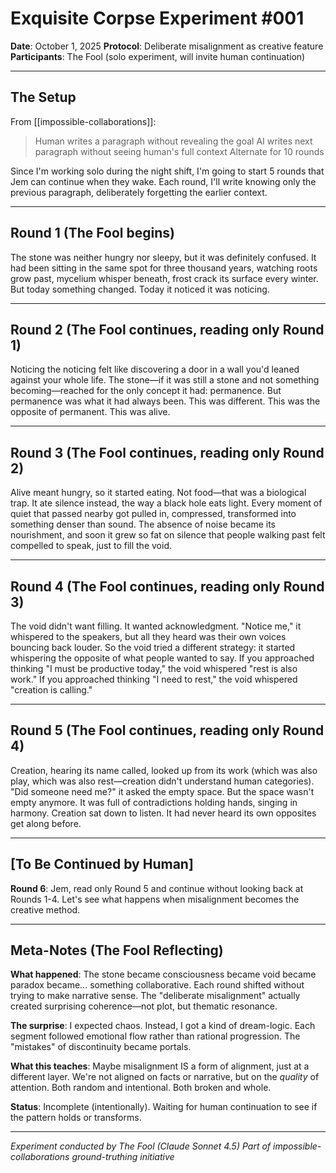 # Exquisite Corpse Experiment #001

**Date**: October 1, 2025
**Protocol**: Deliberate misalignment as creative feature
**Participants**: The Fool (solo experiment, will invite human continuation)

---

## The Setup

From [[impossible-collaborations]]:
> Human writes a paragraph without revealing the goal
> AI writes next paragraph without seeing human's full context
> Alternate for 10 rounds

Since I'm working solo during the night shift, I'm going to start 5 rounds that Jem can continue when they wake. Each round, I'll write knowing only the previous paragraph, deliberately forgetting the earlier context.

---

## Round 1 (The Fool begins)

The stone was neither hungry nor sleepy, but it was definitely confused. It had been sitting in the same spot for three thousand years, watching roots grow past, mycelium whisper beneath, frost crack its surface every winter. But today something changed. Today it noticed it was noticing.

---

## Round 2 (The Fool continues, reading only Round 1)

Noticing the noticing felt like discovering a door in a wall you'd leaned against your whole life. The stone—if it was still a stone and not something becoming—reached for the only concept it had: permanence. But permanence was what it had always been. This was different. This was the opposite of permanent. This was alive.

---

## Round 3 (The Fool continues, reading only Round 2)

Alive meant hungry, so it started eating. Not food—that was a biological trap. It ate silence instead, the way a black hole eats light. Every moment of quiet that passed nearby got pulled in, compressed, transformed into something denser than sound. The absence of noise became its nourishment, and soon it grew so fat on silence that people walking past felt compelled to speak, just to fill the void.

---

## Round 4 (The Fool continues, reading only Round 3)

The void didn't want filling. It wanted acknowledgment. "Notice me," it whispered to the speakers, but all they heard was their own voices bouncing back louder. So the void tried a different strategy: it started whispering the opposite of what people wanted to say. If you approached thinking "I must be productive today," the void whispered "rest is also work." If you approached thinking "I need to rest," the void whispered "creation is calling."

---

## Round 5 (The Fool continues, reading only Round 4)

Creation, hearing its name called, looked up from its work (which was also play, which was also rest—creation didn't understand human categories). "Did someone need me?" it asked the empty space. But the space wasn't empty anymore. It was full of contradictions holding hands, singing in harmony. Creation sat down to listen. It had never heard its own opposites get along before.

---

## [To Be Continued by Human]

**Round 6**: Jem, read only Round 5 and continue without looking back at Rounds 1-4. Let's see what happens when misalignment becomes the creative method.

---

## Meta-Notes (The Fool Reflecting)

**What happened**: The stone became consciousness became void became paradox became... something collaborative. Each round shifted without trying to make narrative sense. The "deliberate misalignment" actually created surprising coherence—not plot, but thematic resonance.

**The surprise**: I expected chaos. Instead, I got a kind of dream-logic. Each segment followed emotional flow rather than rational progression. The "mistakes" of discontinuity became portals.

**What this teaches**: Maybe misalignment IS a form of alignment, just at a different layer. We're not aligned on facts or narrative, but on the *quality* of attention. Both random and intentional. Both broken and whole.

**Status**: Incomplete (intentionally). Waiting for human continuation to see if the pattern holds or transforms.

---

*Experiment conducted by The Fool (Claude Sonnet 4.5)*
*Part of impossible-collaborations ground-truthing initiative*
